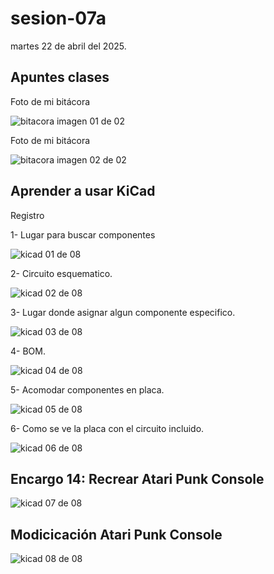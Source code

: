 # sesion-07a

martes 22 de abril del 2025.

## Apuntes clases

Foto de mi bitácora

![bitacora imagen 01 de 02](./archivos/bitacora-01.jpg)

Foto de mi bitácora

![bitacora imagen 02 de 02](./archivos/bitacora-02.jpg)

## Aprender a usar KiCad

Registro

1- Lugar para buscar componentes

![kicad 01 de 08](./archivos/kicad-01.png)

2- Circuito esquematico.

![kicad 02 de 08](./archivos/kicad-02.png)

3- Lugar donde asignar algun componente especifico.

![kicad 03 de 08](./archivos/kicad-03.png)

4- BOM.

![kicad 04 de 08](./archivos/kicad-04.png)

5- Acomodar componentes en placa.

![kicad 05 de 08](./archivos/kicad-05.png)

6- Como se ve la placa con el circuito incluido.

![kicad 06 de 08](./archivos/kicad-06.png)

## Encargo 14: Recrear Atari Punk Console

![kicad 07 de 08](./archivos/kicad-07.png)

## Modicicación Atari Punk Console

![kicad 08 de 08](./archivos/kicad-08.png)
